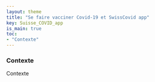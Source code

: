```yaml
---
layout: theme
title: "Se faire vacciner Covid-19 et SwissCovid app"
key: Suisse_COVID_app
is_main: true
toc:
- "Contexte"
---
```


### Contexte
Contexte
